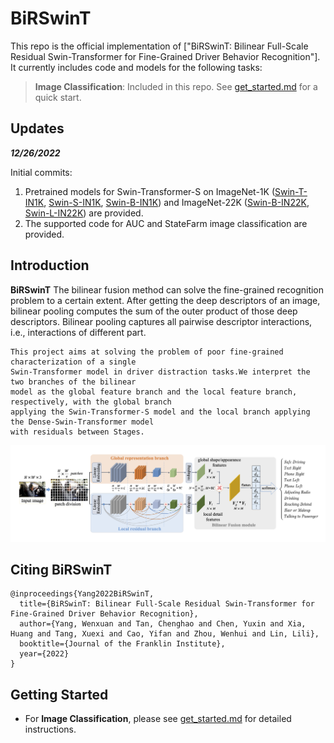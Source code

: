 # BiRSwinT

This repo is the official implementation of ["BiRSwinT: Bilinear Full-Scale Residual Swin-Transformer for Fine-Grained Driver Behavior Recognition"]. It currently includes code and models for the following tasks:

> **Image Classification**: Included in this repo. See [get_started.md](get_started.md) for a quick start.


## Updates
***12/26/2022***

Initial commits:

1. Pretrained models for Swin-Transformer-S on ImageNet-1K ([Swin-T-IN1K](https://github.com/SwinTransformer/storage/releases/download/v1.0.0/swin_tiny_patch4_window7_224.pth), [Swin-S-IN1K](https://github.com/SwinTransformer/storage/releases/download/v1.0.0/swin_small_patch4_window7_224.pth), [Swin-B-IN1K](https://github.com/SwinTransformer/storage/releases/download/v1.0.0/swin_base_patch4_window7_224.pth)) and ImageNet-22K ([Swin-B-IN22K](https://github.com/SwinTransformer/storage/releases/download/v1.0.0/swin_base_patch4_window7_224_22k.pth), [Swin-L-IN22K](https://github.com/SwinTransformer/storage/releases/download/v1.0.0/swin_large_patch4_window7_224_22k.pth)) are provided.
2. The supported code for AUC and StateFarm image classification are provided.

## Introduction

**BiRSwinT** 	The bilinear fusion method can solve the fine-grained recognition problem to a certain extent.
	After getting the deep descriptors of an image, bilinear pooling computes the sum of the outer 
	product of those deep descriptors. Bilinear pooling captures all pairwise descriptor interactions,
	 i.e., interactions of different part.

	This project aims at solving the problem of poor fine-grained characterization of a single 
	Swin-Transformer model in driver distraction tasks.We interpret the two branches of the bilinear 
	model as the global feature branch and the local feature branch, respectively, with the global branch 
	applying the Swin-Transformer-S model and the local branch applying the Dense-Swin-Transformer model 
	with residuals between Stages.

![teaser](figures/teaser.png)


## Citing BiRSwinT

```
@inproceedings{Yang2022BiRSwinT,
  title={BiRSwinT: Bilinear Full-Scale Residual Swin-Transformer for Fine-Grained Driver Behavior Recognition},
  author={Yang, Wenxuan and Tan, Chenghao and Chen, Yuxin and Xia, Huang and Tang, Xuexi and Cao, Yifan and Zhou, Wenhui and Lin, Lili},
  booktitle={Journal of the Franklin Institute},
  year={2022}
}
```

## Getting Started

- For **Image Classification**, please see [get_started.md](get_started.md) for detailed instructions.